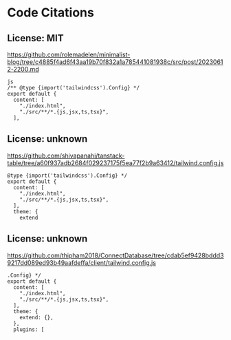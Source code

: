 # Code Citations

## License: MIT
https://github.com/rolemadelen/minimalist-blog/tree/c4885f4ad6f43aa19b70f832a1a785441081938c/src/post/20230612-2200.md

```
js
/** @type {import('tailwindcss').Config} */
export default {
  content: [
    "./index.html",
    "./src/**/*.{js,jsx,ts,tsx}",
  ],
```


## License: unknown
https://github.com/shivapanahi/tanstack-table/tree/a60f937adb2684f029237175f5ea77f2b9a63412/tailwind.config.js

```
@type {import('tailwindcss').Config} */
export default {
  content: [
    "./index.html",
    "./src/**/*.{js,jsx,ts,tsx}",
  ],
  theme: {
    extend
```


## License: unknown
https://github.com/thipham2018/ConnectDatabase/tree/cdab5ef9428bddd39217dd089ed93b49aafdeffa/client/tailwind.config.js

```
.Config} */
export default {
  content: [
    "./index.html",
    "./src/**/*.{js,jsx,ts,tsx}",
  ],
  theme: {
    extend: {},
  },
  plugins: [
```


